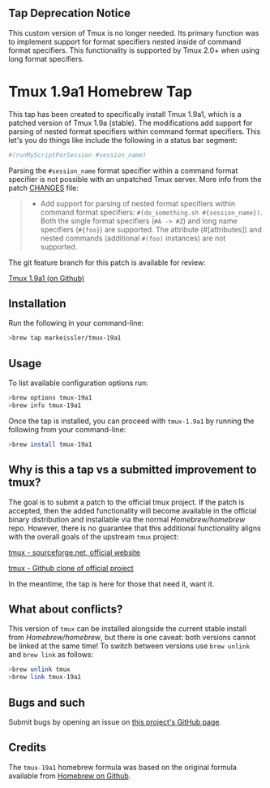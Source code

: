 ## Tap Deprecation Notice
This custom version of Tmux is no longer needed. Its primary function was to implement support for format specifiers nested inside of command format specifiers. This functionality is supported by Tmux 2.0+ when using long format specifiers.

# Tmux 1.9a1 Homebrew Tap

This tap has been created to specifically install Tmux 1.9a1, which is a patched version of Tmux 1.9a (stable). The modifications add support for parsing of nested format specifiers within command format specifiers. This let's you do things like include the following in a status bar segment:

```sh
#(runMyScriptForSession #session_name)
```

Parsing the `#session_name` format specifier within a command format specifier is not possible with an unpatched Tmux server. More info from the patch [CHANGES](https://github.com/markeissler/tmux/blob/me/statusline-shellcmd-var-substitution/CHANGES) file:

>
>* Add support for parsing of nested format specifiers within command format
>specifiers: `#(do_something.sh #{session_name})`. Both the single format
>specifiers (`#A -> #Z`) and long name specifiers (`#{foo}`) are supported. The
>attribute (#[attributes]) and nested commands (additional `#(foo)` instances)
>are not supported.
>

The git feature branch for this patch is available for review:

[Tmux 1.9a1 (on Github)](https://github.com/markeissler/tmux/tree/me/statusline-shellcmd-var-substitution)

## Installation

Run the following in your command-line:

```sh
>brew tap markeissler/tmux-19a1
```

## Usage

To list available configuration options run:

```sh
>brew options tmux-19a1
>brew info tmux-19a1
```

Once the tap is installed, you can proceed with `tmux-1.9a1` by running the following from your command-line:

```sh
>brew install tmux-19a1
```

## Why is this a tap vs a submitted improvement to tmux?

The goal is to submit a patch to the official tmux project. If the patch is accepted, then the added functionality will become available in the official binary distribution and installable via the normal _Homebrew/homebrew_ repo. However, there is no guarantee that this additional functionality aligns with the overall goals of the upstream `tmux` project:

[tmux - sourceforge.net, official website](http://tmux.sf.net/)

[tmux - Github clone of official project](https://github.com/ThomasAdam/tmux)

In the meantime, the tap is here for those that need it, want it.

## What about conflicts?

This version of `tmux` can be installed alongside the current stable install from _Homebrew/homebrew_, but there is one caveat: both versions cannot be linked at the same time! To switch between versions use `brew unlink` and `brew link` as follows:

```sh
>brew unlink tmux
>brew link tmux-19a1
```

## Bugs and such
Submit bugs by opening an issue on [this project's GitHub page](https://github.com/markeissler/homebrew-tmux-19a1).

## Credits

The `tmux-19a1` homebrew formula was based on the original formula available from [Homebrew on Github](https://github.com/Homebrew/homebrew/tree/master/Library/Formula/tmux.rb).


